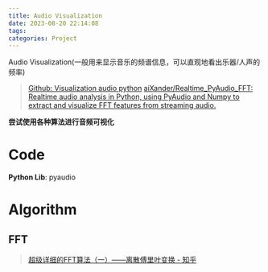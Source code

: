 ```yaml
---
title: Audio Visualization
date: 2023-08-20 22:14:08
tags: 
categories: Project
---
```


Audio Visualization(一般用来显示音乐的频谱信息，可以直观地看出乐器/人声的频率)

<!-- more -->


> [Github: Visualization audio python](https://github.com/search?q=Visualization+audio+python&type=repositories)
> [aiXander/Realtime_PyAudio_FFT: Realtime audio analysis in Python, using PyAudio and Numpy to extract and visualize FFT features from streaming audio.](https://github.com/aiXander/Realtime_PyAudio_FFT)


**尝试使用各种算法进行音频可视化**

# Code

**Python Lib**: pyaudio

# Algorithm

## FFT

> [超级详细的FFT算法（一）——离散傅里叶变换 - 知乎](https://zhuanlan.zhihu.com/p/666803939?)

